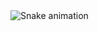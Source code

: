 <img src="https://raw.githubusercontent.com/KishoreRam-M/KishoreRam-M/output/snake.svg" alt="Snake animation" />

###
